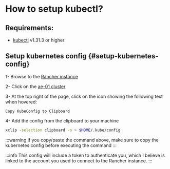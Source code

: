 # How to setup kubectl?

## Requirements:

- [kubectl](https://kubernetes.io/docs/tasks/tools) v1.31.3 or higher

## Setup kubernetes config {#setup-kubernetes-config}

1- Browse to the [Rancher instance](https://kaas.cloud.set.kuleuven.be/dashboard/auth/login)

2- Click on the [ae-01 cluster](https://kaas.cloud.set.kuleuven.be/dashboard/c/c-m-mv6j8shj/explorer#cluster-events)

3- At the top right of the page, click on the icon showing the following text when hovered:

```text
Copy KubeConfig to Clipboard
```

4- Add the config from the clipboard to your machine

```bash
xclip -selection clipboard -o > $HOME/.kube/config
```
:::warning
if you copy/paste the command above, make sure to copy the kubernetes config before executing the command 
:::

:::info
This config will include a token to authenticate you, which I believe is linked to the account you used to connect to the Rancher instance.
:::
